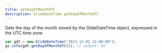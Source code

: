 ```yaml
---
title: getDayOfMonthUTC
description: GlideDateTime getDayOfMonthUTC
---
```

Gets the day of the month stored by the GlideDateTime object, expressed in the UTC time zone

```js
var gdt = new GlideDateTime("2011-12-02 12:00:00");
gs.info(gdt.getDayOfMonthUTC()); // output: 02
```
